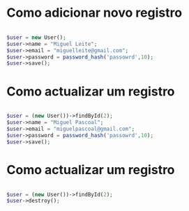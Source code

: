 
# Como adicionar novo registro

```php

$user = new User();
$user->name = "Miguel Leite";
$user->email = "miguelleite@gmail.com";
$user->password = password_hash('passowrd',10);
$user->save();

```

# Como actualizar um registro

```php

$user = (new User())->findById(2);
$user->name = "Miguel Pascoal";
$user->email = "miguelpascoal@gmail.com";
$user->password = password_hash('passowrd',10);
$user->save();

```

# Como actualizar um registro

```php

$user = (new User())->findById(2);
$user->destroy();

```